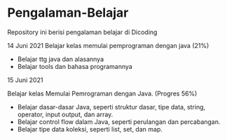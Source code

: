 # Pengalaman-Belajar
Repository ini berisi pengalaman belajar di Dicoding

14 Juni 2021
Belajar kelas memulai pemprograman dengan java (21%)
- Belajar ttg java dan alasannya
- Belajar tools dan bahasa programannya

15 Juni 2021

Belajar kelas Memulai Pemrograman dengan Java. (Progres 56%)

- Belajar dasar-dasar Java, seperti struktur dasar, tipe data, string, operator, input output, dan array.
- Belajar control flow dalam Java, seperti perulangan dan percabangan.
- Belajar tipe data koleksi, seperti list, set, dan map.
